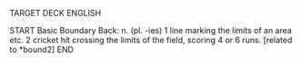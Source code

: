 TARGET DECK
ENGLISH

START
Basic
Boundary
Back: n. (pl. -ies) 1 line marking the limits of an area etc. 2 cricket hit crossing the limits of the field, scoring 4 or 6 runs. [related to *bound2]
END
